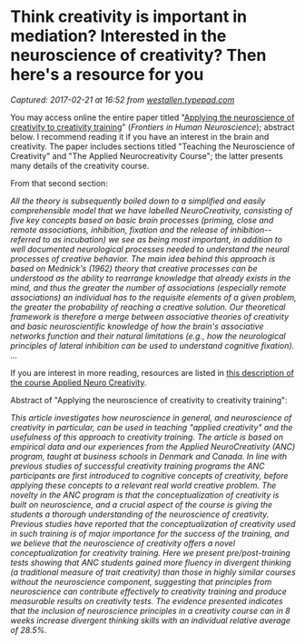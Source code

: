 # Think creativity is important in mediation? Interested in the neuroscience of creativity? Then here's a resource for you

_Captured: 2017-02-21 at 16:52 from [westallen.typepad.com](http://westallen.typepad.com/brains_on_purpose/2013/11/think-creativity-is-important-in-mediation.html?utm_content=bufferef631&utm_medium=social&utm_source=twitter.com&utm_campaign=buffer)_

You may access online the entire paper titled "[Applying the neuroscience of creativity to creativity training](http://www.frontiersin.org/Journal/10.3389/fnhum.2013.00656/full)" (_Frontiers in Human Neuroscience_); abstract below. I recommend reading it if you have an interest in the brain and creativity. The paper includes sections titled "Teaching the Neuroscience of Creativity" and "The Applied Neurocreativity Course"; the latter presents many details of the creativity course.

From that second section:

_All the theory is subsequently boiled down to a simplified and easily comprehensible model that we have labelled NeuroCreativity, consisting of five key concepts based on basic brain processes (priming, close and remote associations, inhibition, fixation and the release of inhibition--referred to as incubation) we see as being most important, in addition to well documented neurological processes needed to understand the neural processes of creative behavior. The main idea behind this approach is based on Mednick's (1962) theory that creative processes can be understood as the ability to rearrange knowledge that already exists in the mind, and thus the greater the number of associations (especially remote associations) an individual has to the requisite elements of a given problem, the greater the probability of reaching a creative solution. Our theoretical framework is therefore a merge between associative theories of creativity and basic neuroscientific knowledge of how the brain's associative networks function and their natural limitations (e.g., how the neurological principles of lateral inhibition can be used to understand cognitive fixation). ..._

If you are interest in more reading, resources are listed in [this description of the course Applied Neuro Creativity](http://kursuskatalog.cbs.dk/2013-2014/KAN-CMP_VANC.aspx).

Abstract of "Applying the neuroscience of creativity to creativity training":

_This article investigates how neuroscience in general, and neuroscience of creativity in particular, can be used in teaching "applied creativity" and the usefulness of this approach to creativity training. The article is based on empirical data and our experiences from the Applied NeuroCreativity (ANC) program, taught at business schools in Denmark and Canada. In line with previous studies of successful creativity training programs the ANC participants are first introduced to cognitive concepts of creativity, before applying these concepts to a relevant real world creative problem. The novelty in the ANC program is that the conceptualization of creativity is built on neuroscience, and a crucial aspect of the course is giving the students a thorough understanding of the neuroscience of creativity. Previous studies have reported that the conceptualization of creativity used in such training is of major importance for the success of the training, and we believe that the neuroscience of creativity offers a novel conceptualization for creativity training. Here we present pre/post-training tests showing that ANC students gained more fluency in divergent thinking (a traditional measure of trait creativity) than those in highly similar courses without the neuroscience component, suggesting that principles from neuroscience can contribute effectively to creativity training and produce measurable results on creativity tests. The evidence presented indicates that the inclusion of neuroscience principles in a creativity course can in 8 weeks increase divergent thinking skills with an individual relative average of 28.5%._

